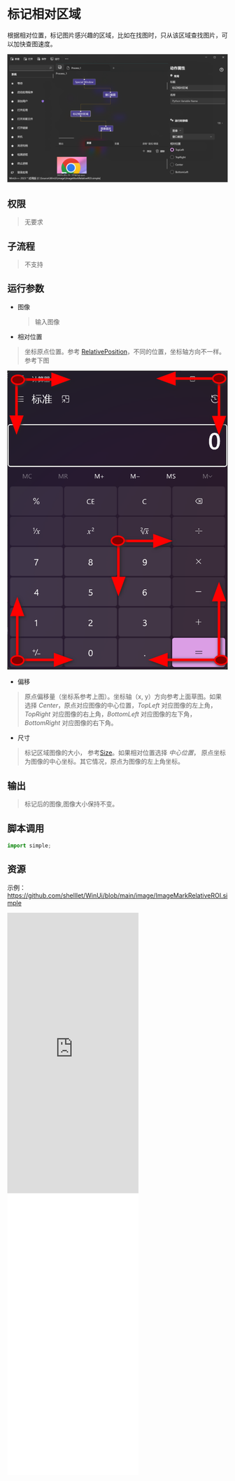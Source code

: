# 标记相对区域

根据相对位置，标记图片感兴趣的区域，比如在找图时，只从该区域查找图片，可以加快查图速度。

![ImageMarkRelativeROI](./images/11.png ':size=90%')

## 权限
> 无要求

## 子流程
> 不支持

## 运行参数

* 图像
  > 输入图像
* 相对位置
>   坐标原点位置。参考 [RelativePosition](./enums/RelativePosition.md)，不同的位置，坐标轴方向不一样。参考下图


![xy](../window/images/xy.png ':size=40%')

* 偏移
> 原点偏移量（坐标系参考上图）。坐标轴（x, y）方向参考上面草图。如果选择 *Center*，原点对应图像的中心位置，*TopLeft* 对应图像的左上角，*TopRight* 对应图像的右上角，*BottomLeft* 对应图像的左下角，*BottomRight* 对应图像的右下角。

* 尺寸
> 标记区域图像的大小， 参考[Size](./types/Size.md)。如果相对位置选择 *中心位置*， 原点坐标为图像的中心坐标。其它情况，原点为图像的左上角坐标。


## 输出

> 标记后的图像,图像大小保持不变。
   

## 脚本调用

```python
import simple;

```

## 资源

示例：https://github.com/shelllet/WinUi/blob/main/image/ImageMarkRelativeROI.simple

<iframe type="text/html" height="640px" src="https://www.youtube.com/embed/AO_yd_S5ucE" frameborder="0"></iframe>

<iframe src="//player.bilibili.com/player.html?bvid=BV12w411r7Xf&page=1&autoplay=0" height='640px' scrolling="no" border="0" frameborder="no" framespacing="0" allowfullscreen="true"></iframe>